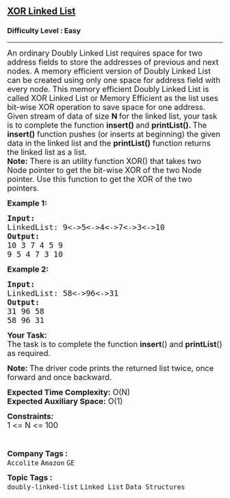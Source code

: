 <h2><a href="https://www.geeksforgeeks.org/problems/xor-linked-list/1?page=2&category=Linked%20List&difficulty=Easy&status=unsolved&sortBy=submissions">XOR Linked List</a></h2><h3>Difficulty Level : Easy</h3><hr><div class="problems_problem_content__Xm_eO"><p><span style="font-size: 18px;">An ordinary Doubly Linked List requires space for two address fields to store the addresses of previous and next nodes.&nbsp;A memory efficient version of Doubly Linked List can be created using only one space for address field with every node. This memory efficient Doubly Linked List is called XOR Linked List or Memory Efficient as the list uses bit-wise XOR operation to save space for one address.<br>Given stream of data of size <strong>N </strong>for the linked list, your task is to complete the function <strong>insert()&nbsp;</strong>and&nbsp;<strong>printList(). </strong>The <strong>insert()</strong> function pushes (or inserts at beginning) the given data in the linked list and the <strong>printList()</strong> function returns the linked list as a list.<br><strong>Note:</strong> There is an utility function XOR() that takes two Node pointer to get the bit-wise XOR of the two Node pointer. Use this function to get the XOR of the two pointers. </span></p>
<p><span style="font-size: 18px;"><strong>Example 1:</strong></span></p>
<pre><span style="font-size: 18px;"><strong>Input:
</strong>LinkedList: 9&lt;-&gt;5&lt;-&gt;4&lt;-&gt;7&lt;-&gt;3&lt;-&gt;10
<strong>Output:
</strong>10 3 7 4 5 9
9 5 4 7 3 10</span>
</pre>
<p><span style="font-size: 18px;"><strong>Example 2:</strong></span></p>
<pre><span style="font-size: 18px;"><strong>Input:
</strong>LinkedList: 58&lt;-&gt;96&lt;-&gt;31
<strong>Output:
</strong>31 96 58
58 96 31</span>
</pre>
<p><span style="font-size: 18px;"><strong>Your&nbsp;Task:</strong><br>The task is to complete the function <strong>insert</strong>() and <strong>printList</strong>() as required.</span></p>
<p><strong><span style="font-size: 18px;">Note:&nbsp;</span></strong><span style="font-size: 18px;">The driver code prints the returned list twice, once forward and once backward.</span></p>
<p><span style="font-size: 18px;"><strong>Expected Time Complexity:</strong>&nbsp;O(N)<br><strong>Expected Auxiliary Space:</strong>&nbsp;O(1)</span></p>
<p><span style="font-size: 18px;"><strong>Constraints:</strong><br>1 &lt;= N &lt;= 100</span></p>
<p>&nbsp;</p></div><p><span style=font-size:18px><strong>Company Tags : </strong><br><code>Accolite</code>&nbsp;<code>Amazon</code>&nbsp;<code>GE</code>&nbsp;<br><p><span style=font-size:18px><strong>Topic Tags : </strong><br><code>doubly-linked-list</code>&nbsp;<code>Linked List</code>&nbsp;<code>Data Structures</code>&nbsp;